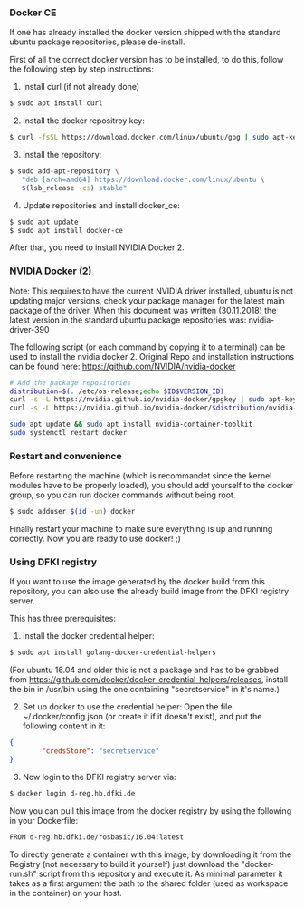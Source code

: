 ### Docker CE
If one has already installed the docker version shipped with the standard ubuntu package repositories, please de-install.

First of all the correct docker version has to be installed, to do this, follow the following step by step instructions:

1. Install curl (if not already done)
```bash
$ sudo apt install curl
```
2. Install the docker repositroy key: 
```bash
$ curl -fsSL https://download.docker.com/linux/ubuntu/gpg | sudo apt-key add -
```
3. Install the repository:
```bash
$ sudo add-apt-repository \
   "deb [arch=amd64] https://download.docker.com/linux/ubuntu \
   $(lsb_release -cs) stable"
```

4. Update repositories and install docker_ce:
```bash
$ sudo apt update
$ sudo apt install docker-ce
```

After that, you need to install NVIDIA Docker 2.

### NVIDIA Docker (2)

Note: This requires to have the current NVIDIA driver installed, ubuntu is not updating major versions, check your 
package manager for the latest main package of the driver. When this document was written (30.11.2018) the latest version
in the standard ubuntu package repositories was: nvidia-driver-390

The following script (or each command by copying it to a terminal) can be used to install the nvidia docker 2. Original Repo and installation instructions can be found
here: https://github.com/NVIDIA/nvidia-docker

```bash
# Add the package repositories
distribution=$(. /etc/os-release;echo $ID$VERSION_ID)
curl -s -L https://nvidia.github.io/nvidia-docker/gpgkey | sudo apt-key add -
curl -s -L https://nvidia.github.io/nvidia-docker/$distribution/nvidia-docker.list | sudo tee /etc/apt/sources.list.d/nvidia-docker.list

sudo apt update && sudo apt install nvidia-container-toolkit
sudo systemctl restart docker
```

### Restart and convenience 
Before restarting the machine (which is recommandet since the kernel modules have to be properly loaded), you should add yourself to the docker group, so you can run docker commands without being root.
```bash
$ sudo adduser $(id -un) docker
```

Finally restart your machine to make sure everything is up and running correctly. Now you are ready to use docker! ;)

### Using DFKI registry
If you want to use the image generated by the docker build from this repository, you can also use the already build image from the DFKI registry server.

This has three prerequisites:
1. install the docker credential helper:
```bash
$ sudo apt install golang-docker-credential-helpers
```
(For ubuntu 16.04 and older this is not a package and has to be grabbed from https://github.com/docker/docker-credential-helpers/releases, install the bin in /usr/bin using the one containing "secretservice" in it's name.)

2. Set up docker to use the credential helper:
Open the file ~/.docker/config.json (or create it if it doesn't exist), and put the following content in it:
```json
{
        "credsStore": "secretservice"
}
```
3. Now login to the DFKI registry server via:
```bash
$ docker login d-reg.hb.dfki.de
```
Now you can pull this image from the docker registry by using the following in your Dockerfile:
```bash
FROM d-reg.hb.dfki.de/rosbasic/16.04:latest
```

To directly generate a container with this image, by downloading it from the Registry (not necessary to build it
yourself) just download the "docker-run.sh" script from this repository and execute it. As minimal parameter it takes
as a first argument the path to the shared folder (used as workspace in the container) on your host.
